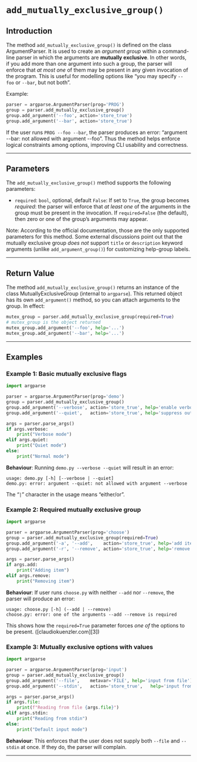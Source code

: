 # `add_mutually_exclusive_group()`

## Introduction

The method `add_mutually_exclusive_group()` is defined on the class ArgumentParser. It is used to create an *argument group* within a command-line parser in which the arguments are **mutually exclusive**. In other words, if you add more than one argument into such a group, the parser will enforce that *at most one* of them may be present in any given invocation of the program. This is useful for modelling options like “you may specify `--foo` or `--bar`, but not both”.

Example:

```python
parser = argparse.ArgumentParser(prog='PROG')
group = parser.add_mutually_exclusive_group()
group.add_argument('--foo', action='store_true')
group.add_argument('--bar', action='store_true')
```

If the user runs `PROG --foo --bar`, the parser produces an error: “argument --bar: not allowed with argument --foo”.
Thus the method helps enforce logical constraints among options, improving CLI usability and correctness.

---

## Parameters

The `add_mutually_exclusive_group()` method supports the following parameters:

+ `required`: `bool`, optional, default `False`: If set to `True`, the group becomes *required*: the parser will enforce that *at least one* of the arguments in the group must be present in the invocation. If `required=False` (the default), then zero or one of the group’s arguments may appear.

Note: According to the official documentation, those are the only supported parameters for this method.
Some external discussions point out that the mutually exclusive group *does not* support `title` or `description` keyword arguments (unlike `add_argument_group()`) for customizing help-group labels.

---

## Return Value

The method `add_mutually_exclusive_group()` returns an instance of the class MutuallyExclusiveGroup (internal to `argparse`). This returned object has its own `add_argument()` method, so you can attach arguments to the group.
In effect:

```python
mutex_group = parser.add_mutually_exclusive_group(required=True)
# mutex_group is the object returned
mutex_group.add_argument('--foo', help='...')
mutex_group.add_argument('--bar', help='...')
```

---

## Examples

### Example 1: Basic mutually exclusive flags

```python
import argparse

parser = argparse.ArgumentParser(prog='demo')
group = parser.add_mutually_exclusive_group()
group.add_argument('--verbose', action='store_true', help='enable verbose output')
group.add_argument('--quiet',   action='store_true', help='suppress output')

args = parser.parse_args()
if args.verbose:
    print("Verbose mode")
elif args.quiet:
    print("Quiet mode")
else:
    print("Normal mode")
```

**Behaviour**: Running `demo.py --verbose --quiet` will result in an error:

```
usage: demo.py [-h] [--verbose | --quiet]
demo.py: error: argument --quiet: not allowed with argument --verbose
```

The “`|`” character in the usage means “either/or”.

### Example 2: Required mutually exclusive group

```python
import argparse

parser = argparse.ArgumentParser(prog='choose')
group = parser.add_mutually_exclusive_group(required=True)
group.add_argument('-a', '--add',    action='store_true', help='add item')
group.add_argument('-r', '--remove', action='store_true', help='remove item')

args = parser.parse_args()
if args.add:
    print("Adding item")
elif args.remove:
    print("Removing item")
```

**Behaviour**: If user runs `choose.py` with neither `--add` nor `--remove`, the parser will produce an error:

```
usage: choose.py [-h] (--add | --remove)
choose.py: error: one of the arguments --add --remove is required
```

This shows how the `required=True` parameter forces *one of* the options to be present. ([claudiokuenzler.com][3])

### Example 3: Mutually exclusive options with values

```python
import argparse

parser = argparse.ArgumentParser(prog='input')
group = parser.add_mutually_exclusive_group()
group.add_argument('--file',    metavar='FILE', help='input from file')
group.add_argument('--stdin',   action='store_true',   help='input from standard input')

args = parser.parse_args()
if args.file:
    print(f"Reading from file {args.file}")
elif args.stdin:
    print("Reading from stdin")
else:
    print("Default input mode")
```

**Behaviour**: This enforces that the user does not supply both `--file` and `--stdin` at once. If they do, the parser will complain.

---
